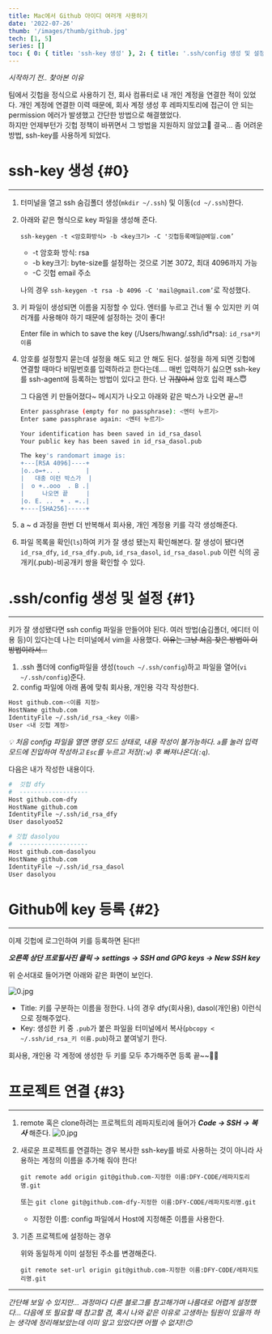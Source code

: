 ```yaml
---
title: Mac에서 Github 아이디 여러개 사용하기
date: '2022-07-26'
thumb: '/images/thumb/github.jpg'
tech: [1, 5]
series: []
toc: { 0: { title: 'ssh-key 생성' }, 2: { title: '.ssh/config 생성 및 설정' }, 3: { title: 'Github에 key 등록' }, 4: { title: '프로젝트 연결' } }
---
```


_시작하기 전.. 찾아본 이유_

팀에서 깃헙을 정식으로 사용하기 전, 회사 컴퓨터로 내 개인 계정을 연결한 적이 있었다. 개인 계정에 연결한 이력 때문에, 회사 계정 생성 후 레파지토리에 접근이 안 되는 permission 에러가 발생했고 간단한 방법으로 해결했었다.  
하지만 언제부턴가 깃헙 정책이 바뀌면서 그 방법을 지원하지 않았고🥲 결국... 좀 어려운 방법, ssh-key를 사용하게 되었다.

# ssh-key 생성 {#0}

---

1. 터미널을 열고 ssh 숨김폴더 생성(`mkdir ~/.ssh`) 및 이동(`cd ~/.ssh`)한다.
2. 아래와 같은 형식으로 key 파일을 생성해 준다.

   `ssh-keygen -t <암호화방식> -b <key크기> -C '깃헙등록메일@메일.com’`

   - -t 암호화 방식: rsa
   - -b key크기: byte-size를 설정하는 것으로 기본 3072, 최대 4096까지 가능
   - -C 깃헙 email 주소

   나의 경우 `ssh-keygen -t rsa -b 4096 -C 'mail@gmail.com’`로 작성했다.

3. 키 파일이 생성되면 이름을 지정할 수 있다. 엔터를 누르고 건너 뛸 수 있지만 키 여러개를 사용해야 하기 때문에 설정하는 것이 좋다!

   Enter file in which to save the key (/Users/hwang/.ssh/id*rsa): `id_rsa*키 이름`

4. 암호를 설정할지 묻는데 설정을 해도 되고 안 해도 된다. 설정을 하게 되면 깃헙에 연결할 때마다 비밀번호를 입력하라고 한다는데.... 매번 입력하기 싫으면 ssh-key를 ssh-agent에 등록하는 방법이 있다고 한다. 난 ~~귀찮아서~~ 암호 입력 패스😇

   그 다음엔 키 만들어졌다~ 메시지가 나오고 아래와 같은 박스가 나오면 끝~!!

   ```bash
   Enter passphrase (empty for no passphrase): <엔터 누르기>
   Enter same passphrase again: <엔터 누르기>

   Your identification has been saved in id_rsa_dasol
   Your public key has been saved in id_rsa_dasol.pub

   The key's randomart image is:
   +---[RSA 4096]----+
   |o..o=+.. .       |
   |   대충 이런 박스가  |
   |  o +..ooo  . B .|
   |     나오면 끝     |
   |o. E. ..  + . =..|
   +----[SHA256]-----+
   ```

5. a ~ d 과정을 한번 더 반복해서 회사용, 개인 계정용 키를 각각 생성해준다.
6. 파일 목록을 확인(`ls`)하여 키가 잘 생성 됐는지 확인해본다. 잘 생성이 됐다면 `id_rsa_dfy`, `id_rsa_dfy.pub`, `id_rsa_dasol`, `id_rsa_dasol.pub` 이런 식의 공개키(.pub)-비공개키 쌍을 확인할 수 있다.

# .ssh/config 생성 및 설정 {#1}

---

키가 잘 생성됐다면 ssh config 파일을 만들어야 된다. 여러 방법(숨김폴더, 에디터 이용 등)이 있다는데 나는 터미널에서 vim을 사용했다. ~~이유는 그냥 처음 찾은 방법이 이 방법이라서...~~

1. .ssh 폴더에 config파일을 생성(`touch ~/.ssh/config`)하고 파일을 열어(`vi ~/.ssh/config`)준다.
2. config 파일에 아래 폼에 맞춰 회사용, 개인용 각각 작성한다.

```bash
Host github.com-<이름 지정>
HostName github.com
IdentityFile ~/.ssh/id_rsa_<key 이름>
User <내 깃헙 계정>
```

_💡 처음 config 파일을 열면 명령 모드 상태로, 내용 작성이 불가능하다.
`a`를 눌러 입력 모드에 진입하여 작성하고 `Esc`를 누르고 저장(`:w`) 후 빠져나온다(`:q`)._

다음은 내가 작성한 내용이다.

```bash
#  깃헙 dfy
#  -------------------
Host github.com-dfy
HostName github.com
IdentityFile ~/.ssh/id_rsa_dfy
User dasolyoo52

# 깃헙 dasolyou
#  -------------------
Host github.com-dasolyou
HostName github.com
IdentityFile ~/.ssh/id_rsa_dasol
User dasolyou
```

# Github에 key 등록 {#2}

---

이제 깃헙에 로그인하여 키를 등록하면 된다!!

**_오른쪽 상단 프로필사진 클릭 → settings → SSH and GPG keys → New SSH key_**

위 순서대로 들어가면 아래와 같은 화면이 보인다.

![0.jpg](/images/blog/220700/0.jpg)

- Title: 키를 구분하는 이름을 정한다. 나의 경우 dfy(회사용), dasol(개인용) 이런식으로 정해주었다.
- Key: 생성한 키 중 `.pub`가 붙은 파일을 터미널에서 복사(`pbcopy < ~/.ssh/id_rsa_키 이름.pub`)하고 붙여넣기 한다.

회사용, 개인용 각 계정에 생성한 두 키를 모두 추가해주면 등록 끝~~🥳🎉

# 프로젝트 연결 {#3}

---

1. remote 혹은 clone하려는 프로젝트의 레파지토리에 들어가 **_Code → SSH → 복사_** 해준다.
   ![0.jpg](/images/blog/220700/1.jpg)

2. 새로운 프로젝트를 연결하는 경우
   복사한 ssh-key를 바로 사용하는 것이 아니라 사용하는 계정의 이름을 추가해 줘야 한다!

   `git remote add origin git@github.com-지정한 이름:DFY-CODE/레파지토리명.git`

   또는 `git clone git@github.com-dfy-지정한 이름:DFY-CODE/레파지토리명.git`

   - 지정한 이름: config 파일에서 Host에 지정해준 이름을 사용한다.

3. 기존 프로젝트에 설정하는 경우

   위와 동일하게 이미 설정된 주소를 변경해준다.

   `git remote set-url origin git@github.com-지정한 이름:DFY-CODE/레파지토리명.git`

---

_간단해 보일 수 있지만... 과정마다 다른 블로그를 참고해가며 나름대로 어렵게 설정했다... 다음에 또 필요할 때 참고할 겸, 혹시 나와 같은 이유로 고생하는 팀원이 있을까 하는 생각에 정리해보았는데 이미 알고 있었다면 어쩔 수 없지!!🙃_

